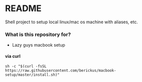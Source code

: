 # README #

Shell project to setup local linux/mac os machine with aliases, etc.

### What is this repository for? ###

* Lazy guys macbook setup

#### via curl

```shell
sh -c "$(curl -fsSL https://raw.githubusercontent.com/berickus/macbook-setup/master/install.sh)"
```
